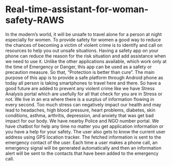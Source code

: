 # Real-time-assistant-for-woman-safety-RAWS
In the modern’s world, it will be unsafe to travel alone for a person at night especially for women. To provide safety for women a good way to reduce the chances of becoming a victim of violent crime is to identify and call on resources to help you out unsafe situations. Having a safety app on your phone can reduce the reason for the risk situation and add assistance when we need to use it. Unlike the other applications available, which work only at the time of Emergency or Danger, this app can be used as a safety or precaution measure. So that, “Protection is better than cure”. The main purpose of this app is to provide a safe platform through Android phone as today all person is taking smartphones to travel here and there. So have a good future are added to prevent any violent crime like we have Stress Analysis portal which are usefully for all that check for you are in Stress or not. We live in an era where there is a surplus of information flowing in every second. 
Too much stress can negatively impact our health and may lead to headaches, high blood pressure, heart problems, diabetes, skin conditions, asthma, arthritis, depression, and anxiety that was get bad impact for our body. We have nearby Police and NGO number portal. We have chatbot for help any time no matter you get application information or you have a help for your safety. The user also gets to know the current user address using GPS location tracker. The fetched information is sent to the emergency contact of the user. Each time a user makes a phone call, an emergency signal will be generated automatically and then an information alert will be sent to the contacts that have been added to the emergency call.

